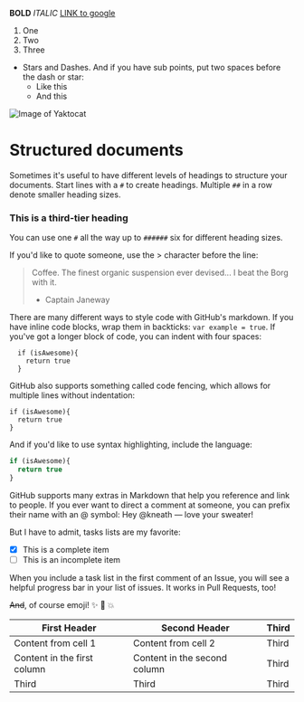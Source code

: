 **BOLD**
*ITALIC*
[LINK to google](http://www.google.com)
1. One
2. Two
3. Three
- Stars and Dashes. And if you have sub points, put two spaces before the dash or star:
  * Like this
  - And this
  
![Image of Yaktocat](https://octodex.github.com/images/yaktocat.png)
  
  # Structured documents
  
  Sometimes it's useful to have different levels of headings to structure your documents. Start lines with a `#` to create headings. Multiple `##` in a row denote smaller heading sizes.
  
  ### This is a third-tier heading
  
  You can use one `#` all the way up to `######` six for different heading sizes.
  
  If you'd like to quote someone, use the > character before the line:
  
  > Coffee. The finest organic suspension ever devised... I beat the Borg with it.
  > - Captain Janeway
  
  There are many different ways to style code with GitHub's markdown. If you have inline code blocks, wrap them in backticks: `var example = true`.  If you've got a longer block of code, you can indent with four spaces:
  
      if (isAwesome){
        return true
      }
  
  GitHub also supports something called code fencing, which allows for multiple lines without indentation:
  
  ```
  if (isAwesome){
    return true
  }
  ```
  
  And if you'd like to use syntax highlighting, include the language:
  
  ```javascript
  if (isAwesome){
    return true
  }
  ```
  GitHub supports many extras in Markdown that help you reference and link to people. If you ever want to direct a comment at someone, you can prefix their name with an @ symbol: Hey @kneath — love your sweater!
  
  But I have to admit, tasks lists are my favorite:
  
  - [x] This is a complete item
  - [ ] This is an incomplete item
  
  When you include a task list in the first comment of an Issue, you will see a helpful progress bar in your list of issues. It works in Pull Requests, too!
  
  ~~And~~, of course emoji! :sparkles: :camel: :boom:
  
  First Header | Second Header | Third
  ------------ | ------------- | -------------
  Content from cell 1 | Content from cell 2 | Third
  Content in the first column | Content in the second column | Third
  Third | Third | Third
  
